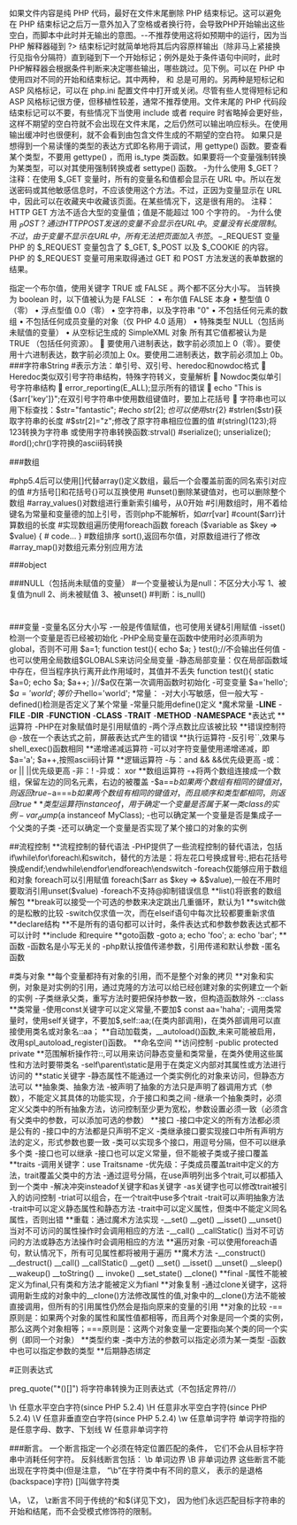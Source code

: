 如果文件内容是纯 PHP 代码，最好在文件末尾删除 PHP 结束标记。这可以避免在 PHP 结束标记之后万一意外加入了空格或者换行符，会导致PHP开始输出这些空白，而脚本中此时并无输出的意图。--不推荐使用这将如预期中的运行，因为当 PHP 解释器碰到 ?> 结束标记时就简单地将其后内容原样输出（除非马上紧接换行见指令分隔符）直到碰到下一个开始标记；例外是处于条件语句中间时，此时PHP解释器会根据条件判断来决定哪些输出，哪些跳过。见下例。可以在 PHP 中使用四对不同的开始和结束标记。其中两种，<?php ?> 和 <script language="php"> </script> 总是可用的。另两种是短标记和 ASP 风格标记，可以在 php.ini 配置文件中打开或关闭。尽管有些人觉得短标记和 ASP 风格标记很方便，但移植性较差，通常不推荐使用。文件末尾的 PHP 代码段结束标记可以不要，有些情况下当使用 include 或者 require 时省略掉会更好些，这样不期望的空白符就不会出现在文件末尾，之后仍然可以输出响应标头。在使用输出缓冲时也很便利，就不会看到由包含文件生成的不期望的空白符。
如果只是想得到一个易读懂的类型的表达方式即名称用于调试，用 gettype() 函数。要查看某个类型，不要用 gettype() ，而用 is_type 类函数。如果要将一个变量强制转换为某类型，可以对其使用强制转换或者 settype() 函数。
-为什么使用 $_GET？
注释：在使用 $_GET 变量时，所有的变量名和值都会显示在 URL 中。所以在发送密码或其他敏感信息时，不应该使用这个方法。不过，正因为变量显示在 URL 中，因此可以在收藏夹中收藏该页面。在某些情况下，这是很有用的。
注释：HTTP GET 方法不适合大型的变量值；值是不能超过 100 个字符的。
-为什么使用 $_POST？
通过 HTTP POST 发送的变量不会显示在 URL 中。 
变量没有长度限制。 
不过，由于变量不显示在 URL 中，所有无法把页面加入书签。
-$_REQUEST 变量
PHP 的 $_REQUEST 变量包含了 $_GET, $_POST 以及 $_COOKIE 的内容。
PHP 的 $_REQUEST 变量可用来取得通过 GET 和 POST 方法发送的表单数据的结果。











指定一个布尔值，使用关键字 TRUE 或 FALSE 。两个都不区分大小写。
当转换为 boolean 时，以下值被认为是 FALSE ： 
•   布尔值 FALSE 本身 
•   整型值 0（零） 
•   浮点型值 0.0（零） 
•   空字符串，以及字符串 "0" 
•   不包括任何元素的数组 
•   不包括任何成员变量的对象（仅 PHP 4.0 适用） 
•   特殊类型 NULL（包括尚未赋值的变量） 
•   从空标记生成的 SimpleXML 对象 
所有其它值都被认为是 TRUE （包括任何资源）。 
   要使用八进制表达，数字前必须加上 0（零）。要使用十六进制表达，数字前必须加上 0x。要使用二进制表达，数字前必须加上 0b。
###字符串String
 #表示方法：单引号、双引号、heredoc和nowdoc格式
   Heredoc类似双引号字符串结构，特殊字符转义，变量解析
   Nowdoc类似单引号字符串结构
   error_reporting(E_ALL);显示所有的错误
   echo "This is {$arr['key']}";在双引号字符串中使用数组键值时，要加上花括号
   字符串也可以用下标查找：$str="fantastic";
 #echo $str[2];也可以使用$str{2}
 #strlen($str)获取字符串的长度
 #$str[2]="z";修改了原字符串相应位置的值
 #(string)(123);将123转换为字符串 或使用字符串转换函数:strval()
 #serialize();  unserialize();
 #ord();chr()字符换的ascii码转换

###数组

 #php5.4后可以使用[]代替array()定义数组，最后一个会覆盖前面的同名索引对应的值
 #方括号[]和花括号{}可以互换使用
 #unset()删除某键值对，也可以删除整个数组
 #array_values()对数组进行重新索引编号，从0开始
 #引用数组时，用不着给键名为常量和变量德的加上引号，否则php不能解析，如$arr[$var]
 #count($arr)计算数组的长度
 #实现数组遍历使用foreach函数
    foreach ($variable as $key => $value) {
      # code...
    }
 #数组排序 sort(),返回布尔值，对原数组进行了修改
 #array_map()对数组元素分别应用方法

###object 
 
###NULL（包括尚未赋值的变量）
 #一个变量被认为是null：不区分大小写
    1、被复值为null
    2、尚未被赋值
    3、被unset()
 #判断：is_null()
 #



###变量
-变量名区分大小写
-一般是传值赋值，也可使用关键&引用赋值
-isset()检测一个变量是否已经被初始化
-PHP全局变量在函数中使用时必须声明为global，否则不可用
   $a=1;
   function test(){
        echo $a;
   }
   test();//不会输出任何值
-也可以使用全局数组$GLOBALS来访问全局变量
-静态局部变量：仅在局部函数域中存在，但当程序执行离开此作用域时，其值并不丢失
    function test(){
        static $a=0;
        echo $a;
        $a++;
    }//$a仅在第一次调用函数时初始化
-可变变量 
    $a='hello';
    $$a='world';等价于$hello='world';
*常量：
    -对大小写敏感，但一般大写
    -defined()检测是否定义了某个常量
    -常量只能用define()定义
*魔术常量
    -__LINE__
    -__FILE__
    -__DIR__
    -__FUNCTION__
    -__CLASS__
    -__TRAIT__
    -__METHOD__
    -__NAMESPACE__
*表达式
**运算符
    -PHP在对象赋值时是引用赋值的
    -两个浮点数比应该被比较
**错误控制符@
    -放在一个表达式之前，屏蔽表达式产生的错误
**执行运算符
    -反引号``,效果与shell_exec()函数相同
**递增递减运算符
    -可以对字符变量使用递增递减，即$a='a'; $a++,按照ascii码计算
**逻辑运算符
    -与：and     &&   &&优先级更高
    -或：or      ||   ||优先级更高
    -非：!
    -异或： xor
**数组运算符
    -+将两个数组连接成一个数组，保留左边的同名元素，右边的被覆盖
    -$a==$b 如果两个数组有相同的键值对，则返回true
    -$a===$b 如果两个数组有相同的键值对，而且顺序和类型都相同，则返回true
**类型运算符instanceof，用于确定一个变量是否属于某一类class的实例
    -var_dump($a instanceof MyClass);
    -也可以确定某一个变量是否是集成子一个父类的子类
    -还可以确定一个变量是否实现了某个接口的对象的实例

##流程控制
**流程控制的替代语法
    -PHP提供了一些流程控制的替代语法，包括if\while\for\foreach\和switch，替代的方法是：将左花口号换成冒号:,把右花括号换成endif;\endwhile\endfor\endforeach\endswitch
    -foreach仅能够应用于数组和对象
     foreach可以引用赋值
     foreach($arr as $key => &$value),一般在不用时要取消引用unset($value)
    -foreach不支持@抑制错误信息
**list()将嵌套的数组解包
**break可以接受一个可选的参数来决定跳出几重循环，默认为1
**switch做的是松散的比较
    -switch仅求值一次，而在elseif语句中每次比较都要重新求值
**declare结构
**不是所有的语句都可以计时，条件表达式和参数参数表达式都不可以计时
**include 和require
**goto函数
    -goto a;
     echo 'foo';
     a:
     echo 'bar';
**函数
    -函数名是小写无关的
    -php默认按值传递参数，引用传递和默认参数
    -匿名函数

#类与对象
**每个变量都持有对象的引用，而不是整个对象的拷贝
**对象和实例，对象是对实例的引用，通过克隆的方法可以给已经创建对象的实例建立一个新的实例
    -子类继承父类，重写方法时要把保持参数一致，但构造函数除外
    -::class
**类常量
    -使用const关键字可以定义常量,不要加$
        const aa='haha';
    -调用类常量时，使用self关键字，不要加$,self::aa;(在类内部调用)，在类外部调用可以直接使用类名或对象名::aa；
**自动加载类，__autoload()函数,未来可能被启用，改用spl_autoload_register()函数。
**命名空间
**访问控制
    -public protected private
**范围解析操作符::,可以用来访问静态变量和类常量，在类外使用这些属性和方法时要带类名
    -self\parent\static是用于在类定义内部对其属性或方法进行访问的
**static关键字
    -静态属性不能通过一个类实例化的对象来访问，但静态方法可以
**抽象类、抽象方法
    -被声明了抽象的方法只是声明了器调用方式（参数），不能定义其具体的功能实现，介于接口和类之间
    -继承一个抽象类时，必须定义父类中的所有抽象方法，访问控制至少更为宽松，参数设置必须一致（必须含有父类中的参数，可以添加可选的参数）
**接口
    -接口中定义的所有方法都必须是公有的
    -接口中的方法都是只声明不定义
    -类继承接口要实现接口中所有声明方法的定义，形式参数也要一致
    -类可以实现多个接口，用逗号分隔，但不可以继承多个类
    -接口也可以继承
    -接口也可以定义常量，但不能被子类或子接口覆盖
**traits
    -调用关键字：use Traitsname
    -优先级：子类成员覆盖trait中定义的方法，trait覆盖父类中的方法
    -通过逗号分隔，在use声明列出多个trait,可以都插入到一个类中
    -解决冲突insteadof关键字和as关键字
    -as关键字也可以修改trait被引入的访问控制
    -triat可以组合，在一个trait中use多个trait
    -trait可以声明抽象方法
    -trait中可以定义静态属性和静态方法
    -trait中可以定义属性，但类中不能定义同名属性，否则出错
**重载：通过魔术方法实现
    -__set() __get() __isset() __unset() 当对不可访问的属性操作时会调用相应的方法
    -__call()  __callStatic()  当对不可访问的方法或静态方法操作时会调用相应的方法
**遍历对象
    -可以使用foreach语句，默认情况下，所有可见属性都将被用于遍历
**魔术方法
    -__construct() __destruct() __call()  __callStatic()  __get()
    __set() __isset() __unset()  __sleep() __wakeup() __toString()
    __ invoke() __set_state()  __clone()
**final
    -属性不能被定义为final,只有类和方法才能被定义为fianl
**对象复制
    -通过clone关键字，这将调用新生成的对象中的__clone()方法修改属性的值,对象中的__clone()方法不能被直接调用，但所有的引用属性仍然会是指向原来的变量的引用
**对象的比较
    -==原则是：如果两个对象的属性和属性值都相等，而且两个对象是同一个类的实例，那么这两个对象相等；===原则是：这两个对象变量一定要指向某个类的同一个实例（即同一个对象）
**类型约束
    -类中方法的参数可以指定必须为某一类型
    -函数中也可以指定参数的类型
**后期静态绑定


#正则表达式

preg_quote("*\()[]") 将字符串转换为正则表达式（不包括定界符//）

\h 任意水平空白字符(since PHP 5.2.4) 
\H 任意非水平空白字符(since PHP 5.2.4) 
\V 任意非垂直空白字符(since PHP 5.2.4) 
\w 任意单词字符  单词字符指的是任意字母、数字、下划线
W 任意非单词字符 

###断言。 一个断言指定一个必须在特定位置匹配的条件， 它们不会从目标字符串中消耗任何字符。
反斜线断言包括： 
\b 单词边界 
\B 非单词边界 
这些断言不能出现在字符类中(但是注意， “\b”在字符类中有不同的意义， 表示的是退格(backspace)字符)    []叫做字符类

\A， \Z， \z断言不同于传统的^和$(详见下文)， 因为他们永远匹配目标字符串的开始和结尾，而不会受模式修饰符的限制。












